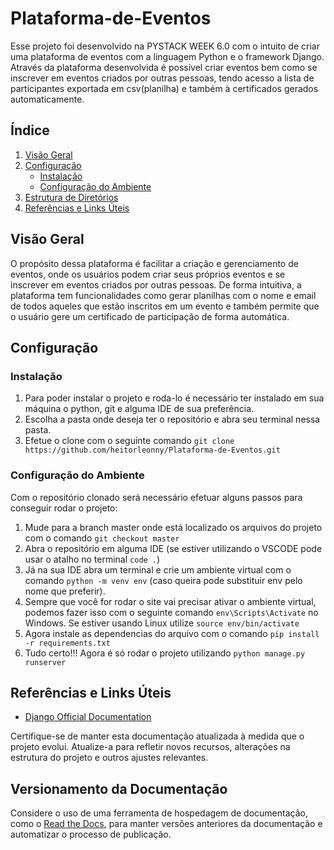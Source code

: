# Plataforma-de-Eventos
 Esse projeto foi desenvolvido na PYSTACK WEEK 6.0 com o intuito de criar uma plataforma de eventos com a linguagem Python e o framework Django. Através da plataforma desenvolvida é possível criar eventos bem como se inscrever em eventos criados por outras pessoas, tendo acesso a lista de participantes exportada em csv(planilha) e também à certificados gerados automaticamente.

## Índice

1. [Visão Geral](#visão-geral)
2. [Configuração](#configuração)
   - [Instalação](#instalação)
   - [Configuração do Ambiente](#configuração-do-ambiente)
3. [Estrutura de Diretórios](#estrutura-de-diretórios)
4. [Referências e Links Úteis](#referências-e-links-úteis)

## Visão Geral

O propósito dessa plataforma é facilitar a criação e gerenciamento de eventos, onde os usuários podem criar seus próprios eventos e se inscrever em eventos criados por outras pessoas. De forma intuitiva, a plataforma tem funcionalidades como gerar planilhas com o nome e email de todos aqueles que estão inscritos em um evento e também permite que o usuário gere um certificado de participação de forma automática.

## Configuração

### Instalação

1. Para poder instalar o projeto e roda-lo é necessário ter instalado em sua máquina o python, git e alguma IDE de sua preferência.
2. Escolha a pasta onde deseja ter o repositório e abra seu terminal nessa pasta.
3. Efetue o clone com o seguinte comando ```git clone https://github.com/heitorleonny/Plataforma-de-Eventos.git```

### Configuração do Ambiente

Com o repositório clonado será necessário efetuar alguns passos para conseguir rodar o projeto:
1. Mude para a branch master onde está localizado os arquivos do projeto com o comando ```git checkout master```
2. Abra o repositório em alguma IDE (se estiver utilizando o VSCODE pode usar o atalho no terminal ```code .```)
3. Já na sua IDE abra um terminal e crie um ambiente virtual com o comando ```python -m venv env``` (caso queira pode substituir env pelo nome que preferir).
4. Sempre que você for rodar o site vai precisar ativar o ambiente virtual, podemos fazer isso com o seguinte comando ```env\Scripts\Activate``` no Windows. Se estiver usando Linux utilize ```source env/bin/activate```
5. Agora instale as dependencias do arquivo com o comando ```pip install -r requirements.txt```
6. Tudo certo!!! Agora é só rodar o projeto utilizando ```python manage.py runserver```



## Referências e Links Úteis

- [Django Official Documentation](https://docs.djangoproject.com/)




Certifique-se de manter esta documentação atualizada à medida que o projeto evolui. Atualize-a para refletir novos recursos, alterações na estrutura do projeto e outros ajustes relevantes.

## Versionamento da Documentação

Considere o uso de uma ferramenta de hospedagem de documentação, como o [Read the Docs](https://readthedocs.org/), para manter versões anteriores da documentação e automatizar o processo de publicação.
